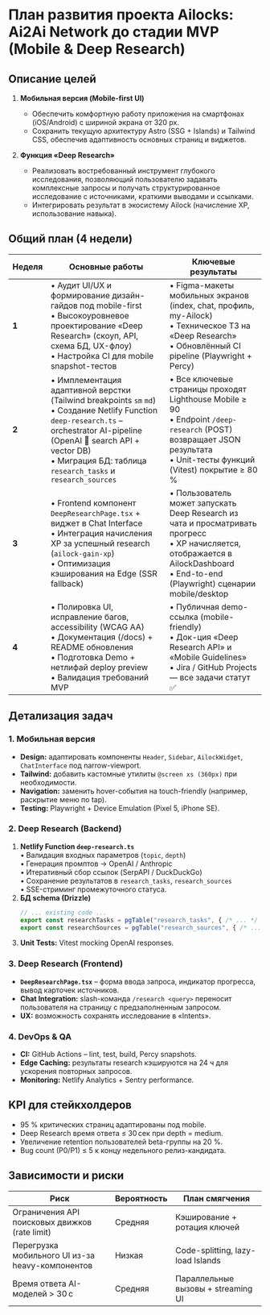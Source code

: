 # План развития проекта Ailocks: Ai2Ai Network до стадии MVP (Mobile & Deep Research)

## Описание целей

1. **Мобильная версия (Mobile-first UI)**
   - Обеспечить комфортную работу приложения на смартфонах (iOS/Android) с шириной экрана от 320 px.
   - Сохранить текущую архитектуру Astro (SSG + Islands) и Tailwind CSS, обеспечив адаптивность основных страниц и виджетов.

2. **Функция «Deep Research»**
   - Реализовать востребованный инструмент глубокого исследования, позволяющий пользователю задавать комплексные запросы и получать структурированное исследование с источниками, краткими выводами и ссылками.
   - Интегрировать результат в экосистему Ailock (начисление XP, использование навыка). 

## Общий план (4 недели)

| Неделя | Основные работы | Ключевые результаты |
|--------|-----------------|---------------------|
| **1** | • Аудит UI/UX и формирование дизайн-гайдов под mobile-first<br/>• Высокоуровневое проектирование «Deep Research» (скоуп, API, схема БД, UX-флоу)<br/>• Настройка CI для mobile snapshot-тестов | • Figma-макеты мобильных экранов (index, chat, профиль, my-Ailock)<br/>• Техническое ТЗ на «Deep Research»<br/>• Обновлённый CI pipeline (Playwright + Percy) |
| **2** | • Имплементация адаптивной верстки (Tailwind breakpoints `sm` `md`)<br/>• Создание Netlify Function `deep-research.ts` – orchestrator AI-pipeline (OpenAI 🔁 search API + vector DB)<br/>• Миграция БД: таблица `research_tasks` и `research_sources` | • Все ключевые страницы проходят Lighthouse Mobile ≥ 90<br/>• Endpoint `/deep-research` (POST) возвращает JSON результата<br/>• Unit-тесты функций (Vitest) покрытие ≥ 80 % |
| **3** | • Frontend компонент `DeepResearchPage.tsx` + виджет в Chat Interface<br/>• Интеграция начисления XP за успешный research (`ailock-gain-xp`)<br/>• Оптимизация кэширования на Edge (SSR fallback) | • Пользователь может запускать Deep Research из чата и просматривать прогресс<br/>• XP начисляется, отображается в AilockDashboard<br/>• End-to-end (Playwright) сценарии mobile/desktop |
| **4** | • Полировка UI, исправление багов, accessibility (WCAG AA)<br/>• Документация (/docs) + README обновления<br/>• Подготовка Demo + нетлифай deploy preview<br/>• Валидация требований MVP | • Публичная demo-ссылка (mobile-friendly)<br/>• Док-ция «Deep Research API» и «Mobile Guidelines»<br/>• Jira / GitHub Projects — все задачи статут ✅ |

## Детализация задач

### 1. Мобильная версия

- **Design:** адаптировать компоненты `Header`, `Sidebar`, `AilockWidget`, `ChatInterface` под narrow-viewport.
- **Tailwind:** добавить кастомные утилиты `@screen xs (360px)` при необходимости.
- **Navigation:** заменить hover-события на touch-friendly (например, раскрытие меню по tap).
- **Testing:** Playwright + Device Emulation (Pixel 5, iPhone SE).

### 2. Deep Research (Backend)

1. **Netlify Function `deep-research.ts`**  
   • Валидация входных параметров (`topic`, `depth`)  
   • Генерация промптов → OpenAI / Anthropic  
   • Итеративный сбор ссылок (SerpAPI / DuckDuckGo)  
   • Сохранение результатов в `research_tasks`, `research_sources`  
   • SSE-стриминг промежуточного статуса.
2. **БД schema (Drizzle)**  
   ```ts
   // ... existing code ...
   export const researchTasks = pgTable("research_tasks", { /* ... */ });
   export const researchSources = pgTable("research_sources", { /* ... */ });
   ```
3. **Unit Tests:** Vitest mocking OpenAI responses.

### 3. Deep Research (Frontend)

- **`DeepResearchPage.tsx`** – форма ввода запроса, индикатор прогресса, вывод карточек источников.
- **Chat Integration:** slash-команда `/research <query>` переносит пользователя на страницу с предзаполненным запросом.
- **UX:** возможность сохранять исследование в «Intents».

### 4. DevOps & QA

- **CI:** GitHub Actions – lint, test, build, Percy snapshots.
- **Edge Caching:** результаты research кэшируются на 24 ч для ускорения повторных запросов.
- **Monitoring:** Netlify Analytics + Sentry performance.

## KPI для стейкхолдеров

- 95 % критических страниц адаптированы под mobile.
- Deep Research время ответа ≤ 30 сек при depth = medium.
- Увеличение retention пользователей beta-группы на 20 %.
- Bug count (P0/P1) ≤ 5 к концу недельного релиз-кандидата.

## Зависимости и риски

| Риск | Вероятность | План смягчения |
|------|-------------|----------------|
| Ограничения API поисковых движков (rate limit) | Средняя | Кэширование + ротация ключей |
| Перегрузка мобильного UI из-за heavy-компонентов | Низкая | Code-splitting, lazy-load Islands |
| Время ответа AI-моделей > 30 с | Средняя | Параллельные вызовы + streaming UI |


